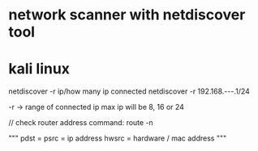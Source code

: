 # network scanner with netdiscover tool
# kali linux

netdiscover -r ip/how many ip connected
netdiscover -r 192.168.---.1/24

-r -> range of connected ip
max ip will be 8, 16 or 24

// check router address
command: route -n

"""
    pdst =
    psrc = ip address
    hwsrc = hardware / mac address
"""
